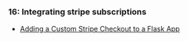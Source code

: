 ### 16: Integrating stripe subscriptions

- [Adding a Custom Stripe Checkout to a Flask App](https://testdriven.io/blog/adding-a-custom-stripe-checkout-to-a-flask-app/)